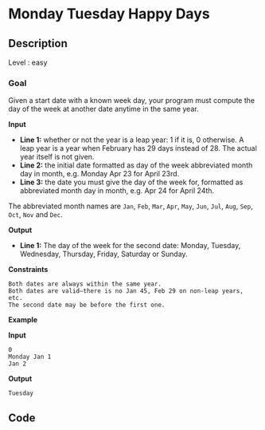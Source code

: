 # Monday Tuesday Happy Days

## Description

Level : easy

### Goal

Given a start date with a known week day, your program must compute the day of the week at another date anytime in the same year.

**Input**
* __Line 1:__ whether or not the year is a leap year: 1 if it is, 0 otherwise. A leap year is a year when February has 29 days instead of 28. The actual year itself is not given.
* __Line 2:__ the initial date formatted as day of the week abbreviated month day in month, e.g. Monday Apr 23 for April 23rd.
* __Line 3:__ the date you must give the day of the week for, formatted as abbreviated month day in month, e.g. Apr 24 for April 24th.

The abbreviated month names are `Jan`, `Feb`, `Mar`, `Apr`, `May`, `Jun`, `Jul`, `Aug`, `Sep`, `Oct`, `Nov` and `Dec`.

**Output**

* __Line 1:__ The day of the week for the second date: Monday, Tuesday, Wednesday, Thursday, Friday, Saturday or Sunday.

**Constraints**
```
Both dates are always within the same year.
Both dates are valid—there is no Jan 45, Feb 29 on non-leap years, etc.
The second date may be before the first one.
```
**Example**

**Input**
```
0
Monday Jan 1
Jan 2
```
**Output**
```
Tuesday
```

## Code

```js

```


